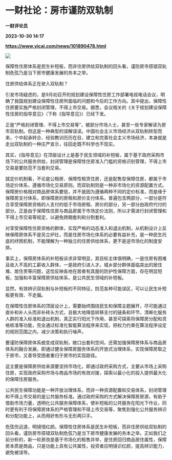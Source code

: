 # 一财社论：房市谨防双轨制
**一财评论员**

**2023-10-30 14:17**

**https://www.yicai.com/news/101890478.html**

![](https://imgcdn.yicai.com/uppics/slides/2023/10/0f7661a2680184c1f834461f4c2d6f7e.jpg)

保障性住房体系是民生补短板，而非住房供给双轨制的回头看，谨防房市搭错双轨制危弦乃是当下房市健康发展的务本之举。

住房供给体系正在驶入双轨制？

引发市场疑虑的，是9月初召开的规划建设保障性住房工作部署电视电话会议，明确了我国规划建设保障性住房所面临的问题和今后的工作方向。其中提出，保障性住房要实施严格封闭管理，不得上市交易。据悉，会议相关的《关于规划建设保障性住房的指导意见》（下称《指导意见》）已经下发。

正是“严格封闭管理、不得上市交易等”，被部分市场人士，甚至一些专家解读为房市双轨制。但这是一种典型的误解误读。中国社会主义市场经济从双轨制转型而来，个中起承转合、经验教训历历在目，建立和完善社会主义市场经济，本身就是走出双轨制的一种庄严宣示，往回走既不科学也不现实。

其实，《指导意见》在顶层设计上是基于民生领域的补短板，属于基于政府采购市场下的公共服务供给，封闭管理是保障性住房准入门槛的资格识别管理，不得上市交易是要防范不当套利交易。

就定价机制看，不论是公租房、保障性租赁住房，还是配售型保障住房，都属于市场定价体系，遵循市场化交易原则。而双轨制则是一种非市场化的资源配置方式。保障房价格相对商品房体系要低，并不是因为遵循两种不同的定价标准，而是缘于保障房支付体系，即保障房的房租和房价支付体系，普遍包含两部分，一部分是符合享受保障房资格的人支付的低于市场房租、房价的部分，另一部分由政府代付的部分。正是由于保障性住房与商品房属于市场定价法则，所以才需进行封闭管理和不得上市交易等规定，以避免跨期套利和分割套利。

对享受保障性住房资格的群体，实现严格的动态准入和退出机制，从机制设计上反映保障房体系不是另立炉灶，而是住房市场化体系的必要有益补充，是一种民生托底的纾困机制，不能理解为一种独立的住房供给体系，更不是逆市场化的制度安排。

事实上，保障房体系的补短板诉求非常明显，其目标主体很明确，一是住房有困难且收入不高的工薪收入群体，一是政府引进人才。城乡部分群体面临突出的居住难、居住贵等问题，这恰反映各地在居者有其屋的防护性保障方面，存在明显短板，加强和丰富保障房供给体系，是公共民生领域的补短板。

显然，有效辨识双轨制与补短板的不同特征，防范各种可能误区，可以让民生补短板更有效、不走偏。

在保障性住房体系的顶层设计上，需要始终围绕民生和保障主题展开，尽可能通过直补和补人头而非补砖头方式，且极大地降低转移支付的链条和环节，清晰化服务人群的准入标准和退出机制，真正实行阳光下作用，甚至可探索将保障房分配和资格核准等功能，完全通过标准化智能算法程序来实现，把权力约束在算法程序设定的规则范围之内，减少决策和执行噪声。

要谨防保障房体系蜕变成双轨制，敞口出套利空间，还需加强保障房体系与商品房体系的融合发展，即通过健全保障房服务体系的开放式治理体系，实现保障房取之于房市，又善导受困者重归于房市的实现路径。

这主要是保障房供给来源要坚持市场化，即通过政府采购方式，主要从市场上采购住房，实现政府采购市场与商品市场的有效对接，探索以最小化的投入提供最大化的保障住房服务。

公共民生保障功能是一种开放治理体系，而非一种资源配置和交易体系，封闭管理和不得上市交易的是公共服务标准。通过政府采购的方式解决保障房房源，有助于借助市场力量，透明化公共服务保障体系，使补短板的公共服务在阳光下作业，同时更有利于将保障房体系的严格管理和不得上市交易等，聚焦到强化公共服务辨识和分配功能上，从而用好有形与无形两只手。

危弦伤远道，明镜惜红颜。保障性住房体系是民生补短板，而非住房供给双轨制的回头看，谨防房市搭错双轨制危弦乃是当下房市健康发展的务本之举。正如我们之前分析的，新一轮房改是基于市场化的租售并举，是住房回归商品居住属性，保障房本质是商品，只是功能上具有公共属性，投资者应明镜识红颜，提高辨识能力，避免被误导。